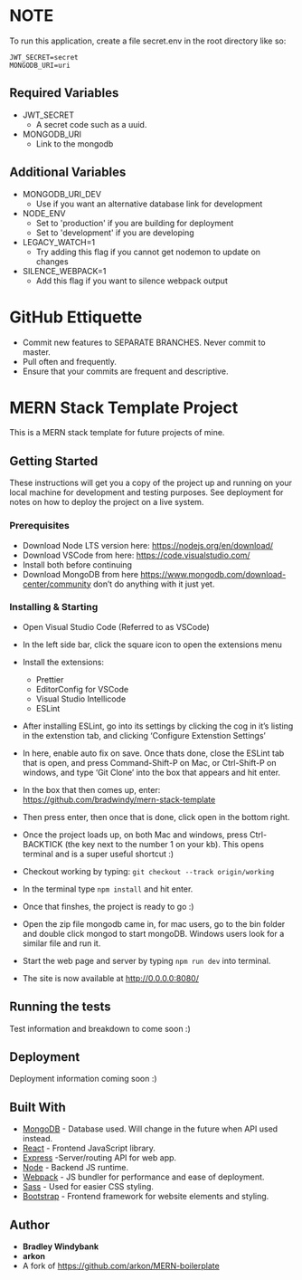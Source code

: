 # NOTE

To run this application, create a file secret.env in the root directory like so:

```
JWT_SECRET=secret
MONGODB_URI=uri
```

## Required Variables

- JWT_SECRET
  - A secret code such as a uuid.
- MONGODB_URI
  - Link to the mongodb

## Additional Variables

- MONGODB_URI_DEV
  - Use if you want an alternative database link for development
- NODE_ENV
  - Set to 'production' if you are building for deployment
  - Set to 'development' if you are developing
- LEGACY_WATCH=1
  - Try adding this flag if you cannot get nodemon to update on changes
- SILENCE_WEBPACK=1
  - Add this flag if you want to silence webpack output

# GitHub Ettiquette

- Commit new features to SEPARATE BRANCHES. Never commit to master.
- Pull often and frequently.
- Ensure that your commits are frequent and descriptive.

# MERN Stack Template Project

This is a MERN stack template for future projects of mine.

## Getting Started

These instructions will get you a copy of the project up and running on your local machine for development and testing purposes. See deployment for notes on how to deploy the project on a live system.

### Prerequisites

- Download Node LTS version here: <https://nodejs.org/en/download/>
- Download VSCode from here: <https://code.visualstudio.com/>
- Install both before continuing
- Download MongoDB from here <https://www.mongodb.com/download-center/community> don’t do anything with it just yet.

### Installing & Starting

- Open Visual Studio Code (Referred to as VSCode)
- In the left side bar, click the square icon to open the extensions menu
- Install the extensions:
  - Prettier
  - EditorConfig for VSCode
  - Visual Studio Intellicode
  - ESLint
- After installing ESLint, go into its settings by clicking the cog in it’s listing in the extenstion tab, and clicking ‘Configure Extenstion Settings’
- In here, enable auto fix on save.
  Once thats done, close the ESLint tab that is open, and press Command-Shift-P on Mac, or Ctrl-Shift-P on windows, and type ‘Git Clone’ into the box that appears and hit enter.
- In the box that then comes up, enter:
  <https://github.com/bradwindy/mern-stack-template>
- Then press enter, then once that is done, click open in the bottom right.
- Once the project loads up, on both Mac and windows, press Ctrl-BACKTICK (the key next to the number 1 on your kb). This opens terminal and is a super useful shortcut :)
- Checkout working by typing: `git checkout --track origin/working`
- In the terminal type `npm install` and hit enter.
- Once that finshes, the project is ready to go :)

- Open the zip file mongodb came in, for mac users, go to the bin folder and double click mongod to start mongoDB. Windows users look for a similar file and run it.
- Start the web page and server by typing `npm run dev` into terminal.
- The site is now available at <http://0.0.0.0:8080/>

## Running the tests

Test information and breakdown to come soon :)

## Deployment

Deployment information coming soon :)

## Built With

- [MongoDB](https://github.com/mongodb/mongo) - Database used. Will change in the future when API used instead.
- [React](https://github.com/facebook/react) - Frontend JavaScript library.
- [Express](https://github.com/expressjs/express) -Server/routing API for web app.
- [Node](https://github.com/nodejs/node) - Backend JS runtime.
- [Webpack](https://github.com/webpack/webpack) - JS bundler for performance and ease of deployment.
- [Sass](https://github.com/sass/sass) - Used for easier CSS styling.
- [Bootstrap](https://github.com/twbs/bootstrap) - Frontend framework for website elements and styling.

## Author

- **Bradley Windybank**
- **arkon**
- A fork of <https://github.com/arkon/MERN-boilerplate>
